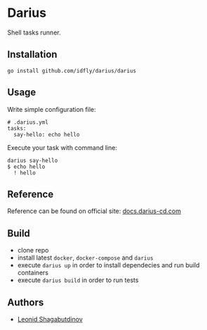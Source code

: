 Darius
======

Shell tasks runner.


Installation
------------

```
go install github.com/idfly/darius/darius
```


Usage
-----

Write simple configuration file:

```
# .darius.yml
tasks:
  say-hello: echo hello
```

Execute your task with command line:

```
darius say-hello
$ echo hello
  ! hello
```


Reference
---------

Reference can be found on official site: [docs.darius-cd.com](http://docs.darius-cd.com)


Build
-----

  * clone repo
  * install latest `docker`, `docker-compose` and `darius`
  * execute `darius up` in order to install dependecies and run build
    containers
  * execute `darius build` in order to run tests


Authors
-------

  * [Leonid Shagabutdinov](http://github.com/shagabutdinov)
